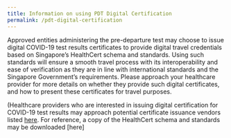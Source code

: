 ```yaml
---
title: Information on using PDT Digital Certification 
permalink: /pdt-digital-certification
---
```


Approved entities administering the pre-departure test may choose to issue digital COVID-19 test results certificates to provide digital travel credentials based on Singapore’s HealthCert schema and standards. Using such standards will ensure a smooth travel process with its interoperability and ease of verification as they are in line with international standards and the Singapore Government’s requirements. Please approach your healthcare provider for more details on whether they provide such digital certificates, and how to present these certificates for travel purposes.

(Healthcare providers who are interested in issuing digital certification for COVID-19 test results may approach potential certificate issuance vendors listed [here](https://opencerts.io/collaborate). For reference, a copy of the HealthCert schema and standards may be downloaded [here]
